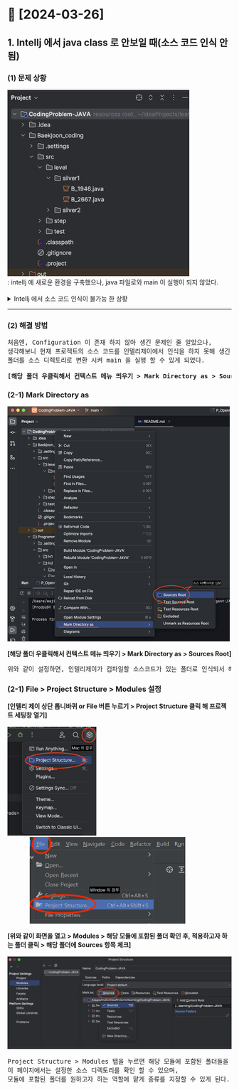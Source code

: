 # 💚 [2024-03-26]
## 1. Intellj 에서 java class 로 안보일 때(소스 코드 인식 안됨)
### (1) 문제 상황

<img width="409" alt="문제상황" src="mdImgs/20240326-1.png">
<br>: intellj 에 새로운 환경을 구축했으나, java 파일로와 main 이 실행이 되지 않았다.
<br><br>
<details>
<summary>Intellj 에서 소스 코드 인식이 불가능 한 상황</summary>
<pre>
인텔리 제이에서 소스 코드 인식이 불가능한 상황은
1. 인텔리제이 프로젝트로 생성한 프로젝트가 아니거나, 
2. 아무것도 없는 프로젝트를 생성한 경우

가 있으며, 이때 인텔리제이가 소스 코드가 들어있는 폴더를 
자동으로 소스코드다 지정을 하지 못해 위 와 같은 경우가 생긴다.
</pre>
</details>
<hr>

### (2) 해결 방법
<pre>
처음엔, Configuration 이 존재 하지 않아 생긴 문제인 줄 알았으나, 
생각해보니 현재 프로젝트의 소스 코드를 인텔리제이에서 인식을 하지 못해 생긴 것이라는 걸 파악하고, 
폴더를 소스 디렉토리로 변환 시켜 main 을 실행 할 수 있게 되었다.

<b>[해당 폴더 우클릭해서 컨텍스트 메뉴 띄우기 > Mark Directory as > Sources Root]</b>
</pre>
### (2-1) Mark Directory as
<img width="500" alt="1번째 방법" src="mdImgs/20240326-2.png">

<b>[해당 폴더 우클릭해서 컨텍스트 메뉴 띄우기 > Mark Directory as > Sources Root]</b>
<pre>위와 같이 설정하면, 인텔리제이가 컴파일할 소스코드가 있는 폴더로 인식되서 해결된다.</pre>

### (2-1) File > Project Structure > Modules 설정
<b>[인텔리 제이 상단 톱니바퀴 or File 버튼 누르기 > Project Structure 클릭 해 프로젝트 세팅창 열기]</b><br><br>
<img style="width : 200px; display: inline-block" alt="2번째 방법" src="./mdImgs/20240326-3.png">
<img style="width : 350px; display: inline-block; margin-left : 50px" alt="2번째 방법" src="./mdImgs/20240326-3-1.png">

<b>[위와 같이 화면을 열고 > Modules > 해당 모듈에 포함된 폴더 확인 후, 적용하고자 하는 폴더 클릭 > 해당 폴더에 Sources 항목 체크]</b><br><br>
<img style="width : 700px;" alt="2번째 방법" src="./mdImgs/20240326-4.png">

<pre>Project Structure > Modules 탭을 누르면 해당 모듈에 포함된 폴더들을 확인 할 수 있게 된다.
이 페이지에서는 설정한 소스 디렉토리를 확인 할 수 있으며, 
모듈에 포함된 폴더를 원하고자 하는 역할에 맡게 종류를 지정할 수 있게 된다.
</pre>
